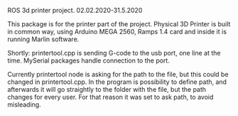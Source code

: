 ROS 3d printer project. 
02.02.2020-31.5.2020

This package is for the printer part of the project. Physical 3D Printer is built in common way, using Arduino MEGA 2560, Ramps 1.4 card and inside it is running Marlin software.

Shortly: printertool.cpp is sending G-code to the usb port, one line at the time. MySerial packages handle connection to the port.

Currently printertool node is asking for the path to the file, but this could be changed in printertool.cpp. In the program is possibility to define path, and afterwards it will go straightly to the folder with the file, but the path changes for every user. For that reason it was set to ask path, to avoid misleading.
